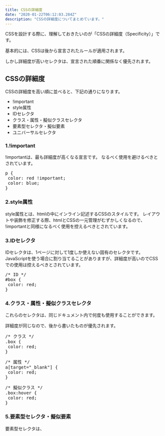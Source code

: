 ```yaml
---
title: CSSの詳細度
date: "2020-01-22T06:12:03.284Z"
description: "CSSの詳細度についてまとめています。"
---
```


CSSを設計する際に、理解しておきたいのが「CSSの詳細度（Specificity）」です。

基本的には、CSSは後から宣言されたルールが適用されます。

しかし詳細度が高いセレクタは、宣言された順番に関係なく優先されます。

## CSSの詳細度
CSSの詳細度を高い順に並べると、下記の通りになります。

 - !important
 - style属性
 - IDセレクタ
 - クラス・属性・擬似クラスセレクタ
 - 要素型セレクタ・擬似要素
 - ユニバーサルセレクタ

### 1.!important
!importantは、最も詳細度が高くなる宣言です。
なるべく使用を避けるべきとされています。

<pre>p {
 color: red !important;
 color: blue;
}
</pre>

### 2.style属性
style属性とは、htmlの中にインライン記述するCSSのスタイルです。
レイアウトや装飾を修正する際、htmlとCSSの一元管理がむずかしくなるので、
!importantと同様になるべく使用を控えるべきとされています。

### 3.IDセレクタ
IDセレクタは、1ページに対して1度しか使えない固有のセレクタです。
JavaScriptを使う場合に割り当てることがありますが、詳細度が高いのでCSSでの使用は控えるべきとされています。

<pre>
/* ID */
#box {
 color: red;
}
</pre>

### 4.クラス・属性・擬似クラスセレクタ
これらのセレクタは、同じドキュメント内で何度も使用することができます。

詳細度が同じなので、後から書いたものが優先されます。

<pre>/* クラス */
.box {
 color: red;
}
</pre>

<pre>/* 属性 */
a[target="_blank"] {
 color: red;
}
</pre>

<pre>/* 擬似クラス */
.box:hover {
 color: red;
}
</pre>

### 5.要素型セレクタ・擬似要素
要素型セレクタは、
